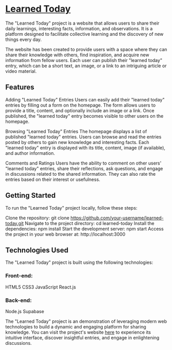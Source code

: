  # [Learned Today](https://learned-today.netlify.app/)  
 
The "Learned Today" project is a website that allows users to share their daily learnings, interesting facts, information, and observations. It is a platform designed to facilitate collective learning and the discovery of new things every day.

The website has been created to provide users with a space where they can share their knowledge with others, find inspiration, and acquire new information from fellow users. Each user can publish their "learned today" entry, which can be a short text, an image, or a link to an intriguing article or video material.

## Features

Adding "Learned Today" Entries
Users can easily add their "learned today" entries by filling out a form on the homepage. The form allows users to provide a title, content, and optionally include an image or a link. Once published, the "learned today" entry becomes visible to other users on the homepage.

Browsing "Learned Today" Entries
The homepage displays a list of published "learned today" entries. Users can browse and read the entries posted by others to gain new knowledge and interesting facts. Each "learned today" entry is displayed with its title, content, image (if available), and author information.

Comments and Ratings
Users have the ability to comment on other users' "learned today" entries, share their reflections, ask questions, and engage in discussions related to the shared information. They can also rate the entries based on their interest or usefulness.

## Getting Started
To run the "Learned Today" project locally, follow these steps:

Clone the repository: git clone https://github.com/your-username/learned-today.git
Navigate to the project directory: cd learned-today
Install the dependencies: npm install
Start the development server: npm start
Access the project in your web browser at: http://localhost:3000

## Technologies Used
The "Learned Today" project is built using the following technologies:

### Front-end:

HTML5
CSS3
JavaScript
React.js

### Back-end:
Node.js
Supabase

The "Learned Today" project is an demonstration of leveraging modern web technologies to build a dynamic and engaging platform for sharing knowledge. You can visit the project's website [here](https://learned-today.netlify.app/) to experience its intuitive interface, discover insightful entries, and engage in enlightening discussions.
